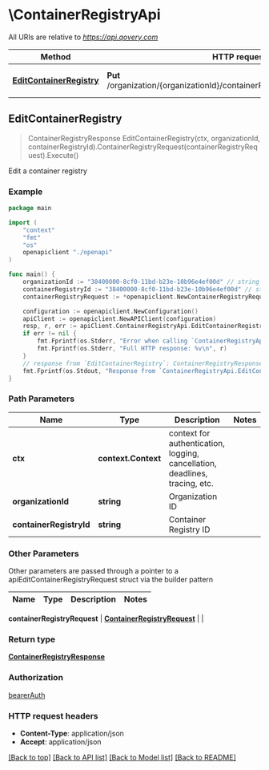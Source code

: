 # \ContainerRegistryApi

All URIs are relative to *https://api.qovery.com*

Method | HTTP request | Description
------------- | ------------- | -------------
[**EditContainerRegistry**](ContainerRegistryApi.md#EditContainerRegistry) | **Put** /organization/{organizationId}/containerRegistry/{containerRegistryId} | Edit a container registry



## EditContainerRegistry

> ContainerRegistryResponse EditContainerRegistry(ctx, organizationId, containerRegistryId).ContainerRegistryRequest(containerRegistryRequest).Execute()

Edit a container registry

### Example

```go
package main

import (
    "context"
    "fmt"
    "os"
    openapiclient "./openapi"
)

func main() {
    organizationId := "38400000-8cf0-11bd-b23e-10b96e4ef00d" // string | Organization ID
    containerRegistryId := "38400000-8cf0-11bd-b23e-10b96e4ef00d" // string | Container Registry ID
    containerRegistryRequest := *openapiclient.NewContainerRegistryRequest("Name_example", openapiclient.ContainerRegistryKindEnum("ECR"), "Url_example", map[string]interface{}{"key": interface{}(123)}) // ContainerRegistryRequest |  (optional)

    configuration := openapiclient.NewConfiguration()
    apiClient := openapiclient.NewAPIClient(configuration)
    resp, r, err := apiClient.ContainerRegistryApi.EditContainerRegistry(context.Background(), organizationId, containerRegistryId).ContainerRegistryRequest(containerRegistryRequest).Execute()
    if err != nil {
        fmt.Fprintf(os.Stderr, "Error when calling `ContainerRegistryApi.EditContainerRegistry``: %v\n", err)
        fmt.Fprintf(os.Stderr, "Full HTTP response: %v\n", r)
    }
    // response from `EditContainerRegistry`: ContainerRegistryResponse
    fmt.Fprintf(os.Stdout, "Response from `ContainerRegistryApi.EditContainerRegistry`: %v\n", resp)
}
```

### Path Parameters


Name | Type | Description  | Notes
------------- | ------------- | ------------- | -------------
**ctx** | **context.Context** | context for authentication, logging, cancellation, deadlines, tracing, etc.
**organizationId** | **string** | Organization ID | 
**containerRegistryId** | **string** | Container Registry ID | 

### Other Parameters

Other parameters are passed through a pointer to a apiEditContainerRegistryRequest struct via the builder pattern


Name | Type | Description  | Notes
------------- | ------------- | ------------- | -------------


 **containerRegistryRequest** | [**ContainerRegistryRequest**](ContainerRegistryRequest.md) |  | 

### Return type

[**ContainerRegistryResponse**](ContainerRegistryResponse.md)

### Authorization

[bearerAuth](../README.md#bearerAuth)

### HTTP request headers

- **Content-Type**: application/json
- **Accept**: application/json

[[Back to top]](#) [[Back to API list]](../README.md#documentation-for-api-endpoints)
[[Back to Model list]](../README.md#documentation-for-models)
[[Back to README]](../README.md)

